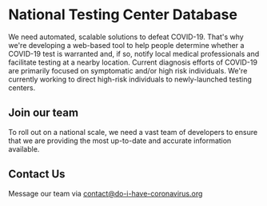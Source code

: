 # National Testing Center Database
We need automated, scalable solutions to defeat COVID-19. That's why we're developing a web-based tool to help people determine whether a COVID-19 test is warranted and, if so, notify local medical professionals and facilitate testing at a nearby location. Current diagnosis efforts of COVID-19 are primarily focused on symptomatic and/or high risk individuals. We're currently working to direct high-risk individuals to newly-launched testing centers. 

## Join our team
To roll out on a national scale, we need a vast team of developers to ensure that we are providing the most up-to-date and accurate information available.

## Contact Us
Message our team via contact@do-i-have-coronavirus.org

